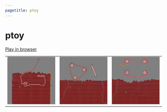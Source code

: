 ```yaml
---
pagetitle: ptoy
---
```


# ptoy

[Play in browser](ptoy.html)

|   |   |   |
|:---:|:---:|:---:|
|<img src="images/screenshot0.png" width="200">|<img src="images/screenshot1.png" width="200">|<img src="images/screenshot2.png" width="200">|
